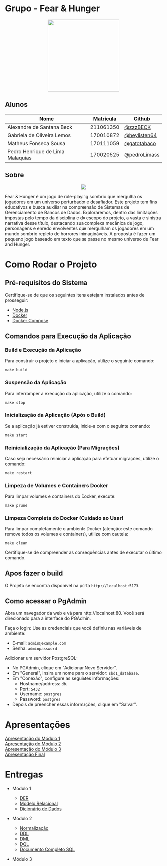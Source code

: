# Grupo - Fear & Hunger

<div align="center">

<div align="center"><img src= "https://i.imgur.com/dTIta6r.png" height="230" width="auto"/></div>

</div>

## Alunos

| Nome                             | Matrícula | Github                                         |
| -------------------------------- | --------- | ---------------------------------------------- |
| Alexandre de Santana Beck        | 211061350 | [@zzzBECK](https://github.com/zzzBECK)         |
| Gabriela de Oliveira Lemos       | 170010872 | [@heylisten64](https://github.com/heylisten64) |
| Matheus Fonseca Sousa            | 170111059 | [@gatotabaco](https://github.com/gatotabaco)   |
| Pedro Henrique de Lima Malaquias | 170020525 | [@pedroLimass](https://github.com/pedroLimass) |

## Sobre

<div align="center"><img src= "https://i.imgur.com/BHClFC4.png" height="" width="auto"/></div>

Fear & Hunger é um jogo de role-playing sombrio que mergulha os jogadores em um universo perturbador e desafiador. Este projeto tem fins educativos e busca auxiliar na compreensão de Sistemas de Gerenciamento de Bancos de Dados. Exploraremos, dentro das limitações impostas pelo tempo da disciplina e do escopo do projeto, a vasta e sinistra narrativa desse título, destacando sua complexa mecânica de jogo, personagens e enredo envolventes que mergulham os jogadores em um mundo sombrio repleto de horrores inimagináveis. A proposta é fazer um pequeno jogo baseado em texto que se passe no mesmo universo de Fear and Hunger.

# Como Rodar o Projeto

## Pré-requisitos do Sistema

Certifique-se de que os seguintes itens estejam instalados antes de prosseguir:

- [Node.js](https://nodejs.org/en/)
- [Docker](https://docs.docker.com/engine/installation/)
- [Docker Compose](https://docs.docker.com/compose/install/)

## Comandos para Execução da Aplicação

### Build e Execução da Aplicação

Para construir o projeto e iniciar a aplicação, utilize o seguinte comando:

```
make build
```

### Suspensão da Aplicação

Para interromper a execução da aplicação, utilize o comando:

```
make stop
```

### Inicialização da Aplicação (Após o Build)

Se a aplicação já estiver construída, inicie-a com o seguinte comando:

```
make start
```

### Reinicialização da Aplicação (Para Migrações)

Caso seja necessário reiniciar a aplicação para efetuar migrações, utilize o comando:

```
make restart
```


### Limpeza de Volumes e Containers Docker

Para limpar volumes e containers do Docker, execute:

```
make prune
```

### Limpeza Completa do Docker (Cuidado ao Usar)

Para limpar completamente o ambiente Docker (atenção: este comando remove todos os volumes e containers), utilize com cautela:

```
make clean
```

Certifique-se de compreender as consequências antes de executar o último comando.

## Apos fazer o build

O Projeto se encontra disponível na porta `http://localhost:5173`.

## Como acessar o PgAdmin
 Abra um navegador da web e vá para http://localhost:80. Você será direcionado para a interface do PGAdmin.

 Faça o login: Use as credenciais que você definiu nas variáveis de ambiente:
  - E-mail: `admin@example.com`
  - Senha: `adminpassword`

Adicionar um servidor PostgreSQL:

- No PGAdmin, clique em "Adicionar Novo Servidor".
- Em "General", insira um nome para o servidor: `sbd1_database`.
- Em "Conexão", configure as seguintes informações:
  - Hostname/address: `db`.
  - Port: `5432`
  - Username: `postgres`
  - Password: `postgres`
-  Depois de preencher essas informações, clique em "Salvar".

# Apresentações
[Apresentação do Módulo 1](https://youtu.be/hq5K7pO5bPs) <br>
[Apresentação do Módulo 2](https://www.youtube.com/watch?v=rAxV4Q2LYVc) <br>
[Apresentação do Módulo 3](https://www.youtube.com/watch?v=vbgUQetyP7w) <br>
[Apresentação Final](https://youtu.be/mu0X1KlzbUE) <br>

# Entregas

- Módulo 1
  - [DER](https://sbd1.github.io/2023.2_Fear_and_Hunger/#/./modulo_01/DER)
  - [Modelo Relacional](https://sbd1.github.io/2023.2_Fear_and_Hunger/#/./modulo_01/MREL)
  - [Dicionário de Dados](https://sbd1.github.io/2023.2_Fear_and_Hunger/#/./modulo_01/DICIO)
 
- Módulo 2
  - [Normalização](https://sbd1.github.io/2023.2_Fear_and_Hunger/#/./modulo_02/normalizacao)   
  - [DDL](https://sbd1.github.io/2023.2_Fear_and_Hunger/#/./modulo_02/DDL)
  - [DML](https://sbd1.github.io/2023.2_Fear_and_Hunger/#/./modulo_02/DML)
  - [DQL](https://sbd1.github.io/2023.2_Fear_and_Hunger/#/./modulo_02/DQL)
  - [Documento Completo SQL](https://github.com/SBD1/2023.2_Fear_and_Hunger/tree/main/pdf)

- Módulo 3 
